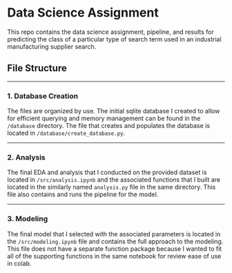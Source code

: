 # Data Science Assignment

This repo contains the data science assignment, pipeline, and results for predicting the class of a particular type of search term used in an industrial manufacturing supplier search.  

## File Structure

___
### 1. Database Creation
The files are organized by use. The initial sqlite database I created to allow for efficient querying and memory management can be found in the `/database` directory. The file that creates and populates the database is located in `/database/create_database.py`.

___

### 2. Analysis
The final EDA and analysis that I conducted on the provided dataset is located in `/src/analysis.ipynb` and the associated functions that I built are located in the similarly named `analysis.py` file in the same directory. This file also contains and runs the pipeline for the model.

___

### 3. Modeling

The final model that I selected with the associated parameters is located in the `/src/modeling.ipynb` file and contains the full approach to the modeling. This file does not have a separate function package because I wanted to fit all of the supporting functions in the same notebook for review ease of use in colab.
